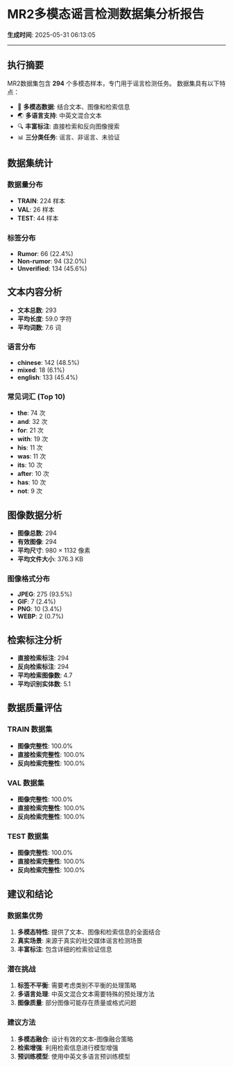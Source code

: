 # MR2多模态谣言检测数据集分析报告

**生成时间**: 2025-05-31 06:13:05

---

## 执行摘要

MR2数据集包含 **294** 个多模态样本，专门用于谣言检测任务。
数据集具有以下特点：

- 🔄 **多模态数据**: 结合文本、图像和检索信息
- 🌏 **多语言支持**: 中英文混合文本
- 🔍 **丰富标注**: 直接检索和反向图像搜索
- 📊 **三分类任务**: 谣言、非谣言、未验证

## 数据集统计

### 数据量分布

- **TRAIN**: 224 样本
- **VAL**: 26 样本
- **TEST**: 44 样本

### 标签分布

- **Rumor**: 66 (22.4%)
- **Non-rumor**: 94 (32.0%)
- **Unverified**: 134 (45.6%)

## 文本内容分析

- **文本总数**: 293
- **平均长度**: 59.0 字符
- **平均词数**: 7.6 词

### 语言分布
- **chinese**: 142 (48.5%)
- **mixed**: 18 (6.1%)
- **english**: 133 (45.4%)

### 常见词汇 (Top 10)
- **the**: 74 次
- **and**: 32 次
- **for**: 21 次
- **with**: 19 次
- **his**: 11 次
- **was**: 11 次
- **its**: 10 次
- **after**: 10 次
- **has**: 10 次
- **not**: 9 次

## 图像数据分析

- **图像总数**: 294
- **有效图像**: 294
- **平均尺寸**: 980 × 1132 像素
- **平均文件大小**: 376.3 KB

### 图像格式分布
- **JPEG**: 275 (93.5%)
- **GIF**: 7 (2.4%)
- **PNG**: 10 (3.4%)
- **WEBP**: 2 (0.7%)

## 检索标注分析

- **直接检索标注**: 294
- **反向检索标注**: 294
- **平均检索图像数**: 4.7
- **平均识别实体数**: 5.1

## 数据质量评估

### TRAIN 数据集
- **图像完整性**: 100.0%
- **直接检索完整性**: 100.0%
- **反向检索完整性**: 100.0%
### VAL 数据集
- **图像完整性**: 100.0%
- **直接检索完整性**: 100.0%
- **反向检索完整性**: 100.0%
### TEST 数据集
- **图像完整性**: 100.0%
- **直接检索完整性**: 100.0%
- **反向检索完整性**: 100.0%

## 建议和结论

### 数据集优势
1. **多模态特性**: 提供了文本、图像和检索信息的全面结合
2. **真实场景**: 来源于真实的社交媒体谣言检测场景
3. **丰富标注**: 包含详细的检索验证信息

### 潜在挑战
1. **标签不平衡**: 需要考虑类别不平衡的处理策略
2. **多语言处理**: 中英文混合文本需要特殊的预处理方法
3. **图像质量**: 部分图像可能存在质量或格式问题

### 建议方法
1. **多模态融合**: 设计有效的文本-图像融合策略
2. **检索增强**: 利用检索信息进行模型增强
3. **预训练模型**: 使用中英文多语言预训练模型